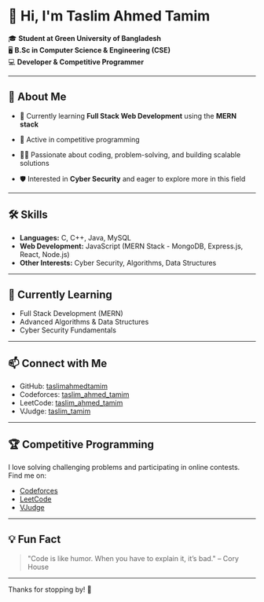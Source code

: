 # 👋 Hi, I'm Taslim Ahmed Tamim

🎓 **Student at Green University of Bangladesh**  
🖥️ **B.Sc in Computer Science & Engineering (CSE)**  
💻 **Developer & Competitive Programmer**  

---

## 🚀 About Me

- 🌱 Currently learning **Full Stack Web Development** using the **MERN stack**
- 🚩 Active in competitive programming
  
- 👨‍💻 Passionate about coding, problem-solving, and building scalable solutions
- 🛡️ Interested in **Cyber Security** and eager to explore more in this field

---

## 🛠️ Skills

- **Languages:** C, C++, Java, MySQL
- **Web Development:** JavaScript (MERN Stack - MongoDB, Express.js, React, Node.js)
- **Other Interests:** Cyber Security, Algorithms, Data Structures

---

## 🌱 Currently Learning

- Full Stack Development (MERN)
- Advanced Algorithms & Data Structures
- Cyber Security Fundamentals

---

## 📫 Connect with Me

- GitHub: [taslimahmedtamim](https://github.com/taslimahmedtamim)
- Codeforces: [taslim_ahmed_tamim](https://codeforces.com/profile/taslim_ahmed_tamim)
- LeetCode: [taslim_ahmed_tamim](https://leetcode.com/u/taslim_ahmed_tamim)
- VJudge: [taslim_tamim](https://vjudge.net/user/taslim_tamim)

<!-- Add more links as you wish -->

---

## 🏆 Competitive Programming

I love solving challenging problems and participating in online contests.  
Find me on:

- [Codeforces](https://codeforces.com/profile/taslim_ahmed_tamim)
- [LeetCode](https://leetcode.com/u/taslim_ahmed_tamim)
- [VJudge](https://vjudge.net/user/taslim_tamim)


---

## 💡 Fun Fact

> "Code is like humor. When you have to explain it, it’s bad." – Cory House

---

Thanks for stopping by! 🚀  
